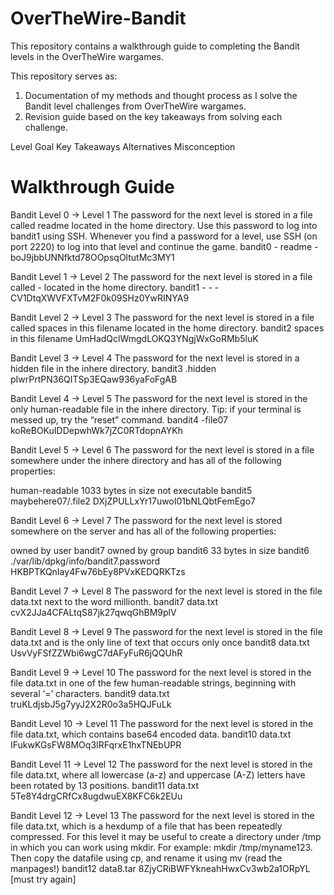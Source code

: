 # OverTheWire-Bandit
This repository contains a walkthrough guide to completing the Bandit levels in the OverTheWire wargames.

This repository serves as:
1) Documentation of my methods and thought process as I solve the Bandit level challenges from OverTheWire wargames.
2) Revision guide based on the key takeaways from solving each challenge.

Level Goal
Key Takeaways
Alternatives
Misconception

# Walkthrough Guide
Bandit Level 0 → Level 1
The password for the next level is stored in a file called readme located in the home directory. Use this password to log into bandit1 using SSH. Whenever you find a password for a level, use SSH (on port 2220) to log into that level and continue the game.
bandit0 - readme - boJ9jbbUNNfktd78OOpsqOltutMc3MY1

Bandit Level 1 → Level 2
The password for the next level is stored in a file called - located in the home directory.
bandit1 - - - CV1DtqXWVFXTvM2F0k09SHz0YwRINYA9

Bandit Level 2 → Level 3
The password for the next level is stored in a file called spaces in this filename located in the home directory.
bandit2 spaces in this filename UmHadQclWmgdLOKQ3YNgjWxGoRMb5luK

Bandit Level 3 → Level 4
The password for the next level is stored in a hidden file in the inhere directory.
bandit3 .hidden pIwrPrtPN36QITSp3EQaw936yaFoFgAB

Bandit Level 4 → Level 5
The password for the next level is stored in the only human-readable file in the inhere directory. Tip: if your terminal is messed up, try the “reset” command.
bandit4 -file07 koReBOKuIDDepwhWk7jZC0RTdopnAYKh

Bandit Level 5 → Level 6
The password for the next level is stored in a file somewhere under the inhere directory and has all of the following properties:

human-readable
1033 bytes in size
not executable
bandit5 maybehere07/.file2 DXjZPULLxYr17uwoI01bNLQbtFemEgo7

Bandit Level 6 → Level 7
The password for the next level is stored somewhere on the server and has all of the following properties:

owned by user bandit7
owned by group bandit6
33 bytes in size
bandit6 ./var/lib/dpkg/info/bandit7.password HKBPTKQnIay4Fw76bEy8PVxKEDQRKTzs

Bandit Level 7 → Level 8
The password for the next level is stored in the file data.txt next to the word millionth.
bandit7 data.txt cvX2JJa4CFALtqS87jk27qwqGhBM9plV

Bandit Level 8 → Level 9
The password for the next level is stored in the file data.txt and is the only line of text that occurs only once
bandit8 data.txt UsvVyFSfZZWbi6wgC7dAFyFuR6jQQUhR

Bandit Level 9 → Level 10
The password for the next level is stored in the file data.txt in one of the few human-readable strings, beginning with several ‘=’ characters.
bandit9 data.txt truKLdjsbJ5g7yyJ2X2R0o3a5HQJFuLk

Bandit Level 10 → Level 11
The password for the next level is stored in the file data.txt, which contains base64 encoded data.
bandit10 data.txt IFukwKGsFW8MOq3IRFqrxE1hxTNEbUPR

Bandit Level 11 → Level 12
The password for the next level is stored in the file data.txt, where all lowercase (a-z) and uppercase (A-Z) letters have been rotated by 13 positions.
bandit11 data.txt 5Te8Y4drgCRfCx8ugdwuEX8KFC6k2EUu

Bandit Level 12 → Level 13
The password for the next level is stored in the file data.txt, which is a hexdump of a file that has been repeatedly compressed. For this level it may be useful to create a directory under /tmp in which you can work using mkdir. For example: mkdir /tmp/myname123. Then copy the datafile using cp, and rename it using mv (read the manpages!)
bandit12 data8.tar 8ZjyCRiBWFYkneahHwxCv3wb2a1ORpYL [must try again]
